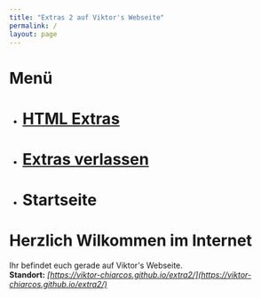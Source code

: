 ```yaml
---
title: "Extras 2 auf Viktor's Webseite"
permalink: /
layout: page
---
```


# Menü

- # [HTML Extras](/html)
- # [Extras verlassen](/)
- # Startseite

# Herzlich Wilkommen im Internet

Ihr befindet euch gerade auf Viktor's Webseite.\
**Standort:** *[https://viktor-chiarcos.github.io/extra2/](https://viktor-chiarcos.github.io/extra2/)*

